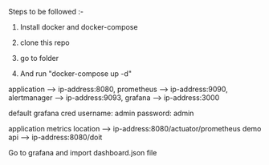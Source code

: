 Steps to be followed :-

1. Install docker and docker-compose 

2. clone this repo

3. go to folder

4. And run "docker-compose up -d"


application --> ip-address:8080, 
prometheus --> ip-address:9090,
alertmanager --> ip-address:9093,
grafana --> ip-address:3000

default grafana cred
username: admin
password: admin

application metrics location --> ip-address:8080/actuator/prometheus
demo api --> ip-address:8080/doit


Go to grafana and import dashboard.json file
